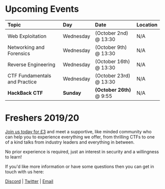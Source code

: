 # Upcoming Events

| Topic | Day | Date | Location
|:-----------------|:----------|:--------------|:-----------|
| Web Exploitation | Wednesday | (October 2nd) @ 13:30 | N/A |
| Networking and Forensics| Wednesday | (October 9th) @ 13:30 | N/A |
| Reverse Engineering | Wednesday | (October 16th) @ 13:30| N/A |
| CTF Fundamentals and Practice | Wednesday | (October 23rd) @ 13:30 | N/A |
| __HackBack CTF__ | __Sunday__ | __(October 26th)__ @ 9:55| N/A |

# Freshers 2019/20
[Join us today for £3](https://www.liverpoolguild.org/groups/cyber-security) and meet a supportive, like minded community who can help you to experience everything we offer, from thrilling CTFs to one of a kind talks from industry leaders and everything in between.

No prior experience is required, just an interest in security and a willingness to learn!

If you'd like more information or have some questions then you can get in touch with us here:

[Discord](https://discordapp.com/invite/p6qGd3D) |
[Twitter](https://twitter.com/CyberSocUoL) |
[Email](mailto:cybersecurity@society.liverpoolguild.org)
